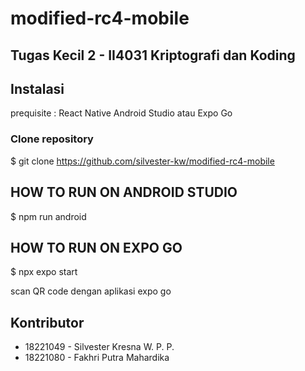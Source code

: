 # modified-rc4-mobile

## Tugas Kecil 2 - II4031 Kriptografi dan Koding


## Instalasi

prequisite :
React Native
Android Studio atau Expo Go


### Clone repository

  $ git clone https://github.com/silvester-kw/modified-rc4-mobile

## HOW TO RUN ON ANDROID STUDIO

  $ npm run android
  
  

## HOW TO RUN ON EXPO GO

  $ npx expo start
  
  scan QR code dengan aplikasi expo go


## Kontributor

- 18221049 - Silvester Kresna W. P. P.
- 18221080 - Fakhri Putra Mahardika
